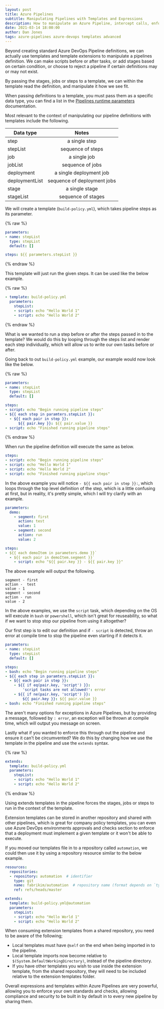 ```yaml
---
layout: post
title: Azure Pipelines
subtitle: Manipulating Pipelines with Templates and Expressions
description: How to manipulate an Azure Pipeline, intercept calls, enforce  standards, replace functionality, using templates and compile time expressions.
date: 2021-03-14 18:00:00
author: Dan Jones
tags: azure-pipelines azure-devops templates advanced
---
```


Beyond creating standard Azure DevOps Pipeline definitions, we can actually use templates and template extensions to manipulate a pipelines definition. We can make scripts before or after tasks, or add stages based on certain condition, or choose to reject a pipeline if certain definitions may or may not exist.

By passing the stages, jobs or steps to a template, we can within the template read the definition, and manipulate it how we see fit.

When passing definitions to a template, you must pass them as a specific data type, you can find a list in the [Pipelines runtime parameters](https://docs.microsoft.com/en-us/azure/devops/pipelines/process/runtime-parameters?view=azure-devops&tabs=script#parameter-data-types) documentation.

Most relevant to the context of manipulating our pipeline definitions with templates include the following.

| Data type        | Notes           | 
| ------------- |:-------------:| 
| step      | a single step | 
| stepList      | sequence of steps | 
| job     | a single job | 
| jobList | sequence of jobs | 
| deployment | a single deployment job |
| deploymentList | sequence of deployment jobs |
| stage | a single stage |
| stageList | sequence of stages |

We will create a template (`build-policy.yml`), which takes pipeline steps as its parameter.

{% raw %}
```yml
parameters:
- name: stepList
  type: stepList
  default: []

steps: ${{ parameters.stepList }}
```
{% endraw %}

This template will just run the given steps. It can be used like the below example.

{% raw %}
```yml
- template: build-policy.yml
  parameters:
    stepList:
    - script: echo "Hello World 1"
    - script: echo "Hello World 2"
```
{% endraw %}

What is we wanted to run a step before or after the steps passed in to the template? We would do this by looping through the steps list and render each step individually, which will allow us to write our own tasks before or after.

Going back to out `build-policy.yml` example, our example would now look like the below.

{% raw %}
```yml
parameters:
- name: stepList
  type: stepList
  default: []

steps:
- script: echo "Begin running pipeline steps"
- ${{ each step in paramters.stepList }}:
  - ${{ each pair in step }}:
      ${{ pair.key }}: ${{ pair.value }}  
- script: echo "Finished running pipeline steps"
```
{% endraw %}

When run the pipeline definition will execute the same as below.

```yml
steps:
- script: echo "Begin running pipeline steps"
- script: echo "Hello World 1"
- script: echo "Hello World 2"
- script: echo "Finished running pipeline steps"
```
In the above example you will notice `- ${{ each pair in step }}:`, which loops through the top level definition of the step, which is a little confusing at first, but in reality, it's pretty simple, which I will try clarify with an example.

```yml
parameters:
  demo:
    - segment: first
      action: test
      value: 1
    - segment: second
      action: run
      value: 2

steps:
- ${{ each demoItem in parameters.demo }}`
  - ${{ each pair in demoItem.segment }}`
    - script: echo "${{ pair.key }} - ${{ pair.key }}"
```

The above example will output the following.

```
segment - first
action -  test
value - 1
segment - second
action - run
value - 2
```

In the above examples, we use the `script` task, which depending on the OS will execute in `bash` or `powershell`, which isn't great for reuseability, so what if we want to stop stop our pipeline from using it altogether?

Our first step is to edit our definition and if `- script` is detected, throw an error at compile time to stop the pipeline even starting if it detects it.

```yml
parameters:
- name: stepList
  type: stepList
  default: []

steps:
- bash: echo "Begin running pipeline steps"
- ${{ each step in paramters.stepList }}:
  - ${{ each pair in step }}:
    - ${{ if eq(pair.key, 'script') }}:
        'script tasks are not allowed!': error
    - ${{ if ne(pair.key, 'script') }}:
        ${{ pair.key }}: ${{ pair.value }}  
- bash: echo "Finished running pipeline steps"
```

The aren't many options for exceptions in Azure Pipelines, but by providing a message, followed by `: error`, an exception will be thrown at compile time, which will output you message on screen.

Lastly what if you wanted to enforce this through out the pipeline and ensure it can't be circumvented? We do this by changing how we use the template in the pipeline and use the `extends` syntax.

{% raw %}
```yml
extends:
  template: build-policy.yml
  parameters:
    stepList:
    - script: echo "Hello World 1"
    - script: echo "Hello World 2"
```
{% endraw %}

Using extends templates in the pipeline forces the stages, jobs or steps to run in the context of the template.

Extension templates can be stored in another repository and shared with other pipelines, which is great for company policy templates, you can even use Azure DevOps environments approvals and checks section to enforce that a deployment must implement a given template or it won't be able to execute.

If you moved our templates file in to a repository called `automation`, we could then use it by using a repository resource similar to the below example.

```yml
resources:
  repositories:
  - repository: automation  # identifier
    type: git 
    name: fabrikim/automation  # repository name (format depends on `type`)
    ref: refs/heads/master  

extends:
  template: build-policy.yml@automation
  parameters:
    stepList:
    - script: echo "Hello World 1"
    - script: echo "Hello World 2"
```

When consuming extension templates from a shared repository, you need to be aware of the following;
* Local templates must have `@self` on the end when being imported in to the pipeline.
* Local template imports now become relative to `$(System.DefaultWorkingDirectory)`, instead of the pipeline directory.
* If you have other templates you wish to use inside the extension template, from the shared repository, they will need to be included relative to the extension templates folder.

Overall expressions and templates within Azure Pipelines are very powerful, allowing you to enforce your own standards and checks, allowing compliance and security to be built in by default in to every new pipeline by sharing them.